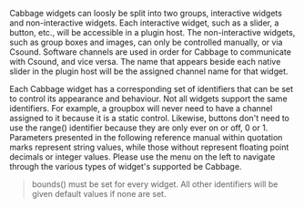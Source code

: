 Cabbage widgets can loosly be split into two groups, interactive widgets and non-interactive widgets. Each interactive widget, such as a slider, a button, etc., will be accessible in a plugin host. The non-interactive widgets, such as group boxes and images, can only be controlled manually, or via Csound. Software channels are used in order for Cabbage to communicate with Csound, and vice versa. The name that appears beside each native slider in the plugin host will be the assigned channel name for that widget. 

Each Cabbage widget has a corresponding set of identifiers that can be set to control its appearance and behaviour. Not all widgets support the same identifiers. For example, a groupbox will never need to have a channel assigned to it because it is a static control. Likewise, buttons don't need to use the range() identifier because they are only ever on or off, 0 or 1. Parameters presented in the following reference manual within quotation marks represent string values, while those without represent floating point decimals or integer values. Please use the menu on the left to navigate through the various types of widget's supported be Cabbage.

>bounds() must be set for every widget. All other identifiers will be given default values if none are set.  